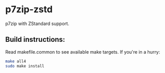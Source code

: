 # p7zip-zstd
p7zip with ZStandard support. 

## Build instructions:
Read makefile.common to see available make targets. If you're in a hurry:

```sh
make all4
sudo make install
```

